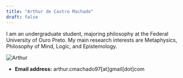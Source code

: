 ```yaml
---
title: "Arthur de Castro Machado"
draft: false
---
```


I am an undergraduate student, majoring philosophy at the Federal University of
Ouro Preto. My main research interests are Metaphysics, Philosophy of Mind,
Logic, and Epistemology.

![Arthur](/images/arthur.jpg)

* **Email address:** arthur.cmachado97[at]gmail[dot]com
